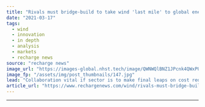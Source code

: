 ```yaml
---
title: "Rivals must bridge-build to take wind 'last mile' to global energy leadership"
date: "2021-03-17"
tags: 
  - wind
  - innovation
  - in depth
  - analysis
  - markets
  - recharge news
source: "recharge news"
image_url: "https://images-global.nhst.tech/image/QWNWQlBNZ1JPcnk4QWxPUVZmTTcrUVVja2FvQ1hTU3dlcVZadmlGSm9BMD0=/nhst/binary/1fb47de725b642f417eddddb4643810b"
image_fp: "/assets/img/post_thumbnails/147.jpg"
lead: "Collaboration vital if sector is to make final leaps on cost reduction and sustainability, Recharge panel agrees"
article_url: "https://www.rechargenews.com/wind/rivals-must-bridge-build-to-take-wind-last-mile-to-global-energy-leadership/2-1-982425"
---
```


---
